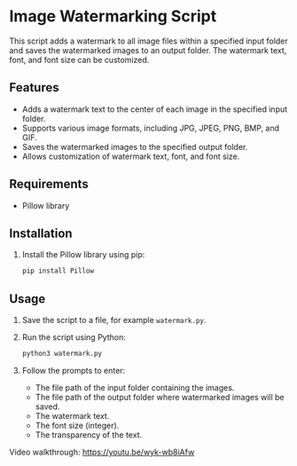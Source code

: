 # Image Watermarking Script

This script adds a watermark to all image files within a specified input folder and saves the watermarked images to an output folder. The watermark text, font, and font size can be customized.

## Features

- Adds a watermark text to the center of each image in the specified input folder.
- Supports various image formats, including JPG, JPEG, PNG, BMP, and GIF.
- Saves the watermarked images to the specified output folder.
- Allows customization of watermark text, font, and font size.

## Requirements
- Pillow library

## Installation
1. Install the Pillow library using pip:
    ```bash
    pip install Pillow
    ```
## Usage

1. Save the script to a file, for example `watermark.py`.
2. Run the script using Python:

    ```bash
    python3 watermark.py
    ```

3. Follow the prompts to enter:
   - The file path of the input folder containing the images.
   - The file path of the output folder where watermarked images will be saved.
   - The watermark text.
   - The font size (integer).
   - The transparency of the text.

     
Video walkthrough: https://youtu.be/wyk-wb8iAfw
